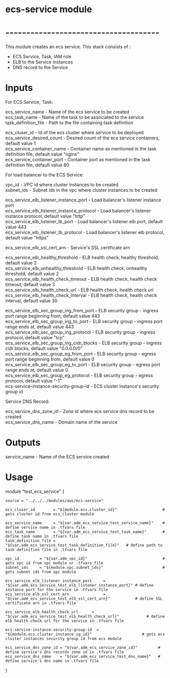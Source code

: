 # ecs-service module  
# -------------------------------------  
  
This module creates an ecs service. This stack consists of :  
   -  ECS Service, Task, IAM role  
   -  ELB to the Service instances  
   -  DNS record to the Service  
  
# Inputs    
  
  
For ECS Service, Task:  
  
ecs_service_name     - Name of the ecs service to be created  
ecs_task_name        - Name of the task to be associated to the service  
task_definition_file - Path to the file containing task definition  
  
ecs_cluser_id              - Id of the ecs cluster where service to be deployed  
ecs_service_desired_count  - Desired count of the ecs service containers, default value 1  
ecs_service_container_name - Container name as mentioned in the task definition file, default value "nginx"  
ecs_service_container_port - Container port as mentioned in the task definition file, default value 80  
  
For load balancer to the ECS Service:  
  
vpc_id     - VPC id where cluster instances to be created  
subnet_ids - Subnet ids in the vpc where cluster instances to be created  
  
ecs_service_elb_listener_instance_port     - Load balancer's listener instance port  
ecs_service_elb_listener_instance_protocol - Load balancer's listener instance protocol, default value "http"  
ecs_service_elb_listener_lb_port           - Load balancer's listener elb port, default value 443  
ecs_service_elb_listener_lb_protocol       - Load balancer's listener elb protocol, default value "https"  
  
ecs_service_elb_ssl_cert_arn               - Service's SSL certificate arn  
  
ecs_service_elb_healthy_threshold          - ELB health check, healthy threshold, default value 2  
ecs_service_elb_unhealthy_threshold        - ELB health check, unhealthy threshold, default value 2  
ecs_service_elb_health_check_timeout       - ELB health check, health check timeout, default value 3  
ecs_service_elb_health_check_url           - ELB health check, health check url  
ecs_service_elb_health_check_interval      - ELB health check, health check interval, default value 30  
  
ecs_service_elb_sec_group_ing_from_port    - ELB security group - ingress port range beginning from, default value 443  
ecs_service_elb_sec_group_ing_to_port      - ELB security group - ingress port range ends at, default value 443  
ecs_service_elb_sec_group_ing_protocol     - ELB security group - ingress protocol, default value "tcp"  
ecs_service_elb_sec_group_ing_cidr_blocks  - ELB security group - ingress cidr blocks, default value "0.0.0.0/0"  
ecs_service_elb_sec_group_eg_from_port     - ELB security group - egress port range beginning from, default value 0  
ecs_service_elb_sec_group_eg_to_port       - ELB security group - egress port range ends at, default value 0  
ecs_service_elb_sec_group_eg_protocol      - ELB security group - egress protocol, default value "-1"  
ecs-service-instance-security-group-id     - ECS cluster instance's security group id  
  
  
Service DNS Record:  
  
ecs_service_dns_zone_id - Zone id where ecs service dns record to be created  
ecs_service_dns_name    - Domain name of the service  
  
  
# Outputs  
  
service_name - Name of the ECS service created  
  
  
  
# Usage  
  
module "test_ecs_service" {  
	  
	source = "../../../modules/aws/ecs-service"  
  
	ecs_cluser_id        = "${module.ecs.cluster_id}"                    # gets cluster id from ecs_cluster module  
  
	ecs_service_name     = "${var.adm_ecs_service_test_service_name}"    # define service name in .tfvars file  
	ecs_task_name        = "${var.adm_ecs_service_test_task_name}"       # define task name in .tfvars file  
	task_definition_file = "${var.adm_ecs_service_test_task_definition_file}"   # define path to task definition file in .tfvars file  
  
	vpc_id         = "${var.adm_vpc_id}"                                 # gets vpc id from vpc module or .tfvars file  
	subnet_ids     = "${module.vpc.subnet_ids}"                          # gets subnet ids from vpc module  
  
	ecs_service_elb_listener_instance_port     = "${var.adm_ecs_service_test_elb_listener_instance_port}" # define instance port for the service in .tfvars file  
	ecs_service_elb_ssl_cert_arn               = "${var.adm_ecs_service_test_elb_ssl_cert_arn}"           # define SSL certificate arn in .tfvars file  
  
	ecs_service_elb_health_check_url      = "${var.adm_ecs_service_test_elb_health_check_url}"            # define elb health check url for the service in .tfvars file  
  
	ecs-service-instance-security-group-id  = "${module.ecs.cluster_instance_sg_id}"                      # gets ecs cluster instances security group id from ecs module  
  
	ecs_service_dns_zone_id = "${var.adm_ecs_service_zone_id}"         # define service's dns records zone id in .tfvars file  
	ecs_service_dns_name    = "${var.adm_ecs_service_test_dns_name}"   # define service's dns name in .tfvars file  
  
}